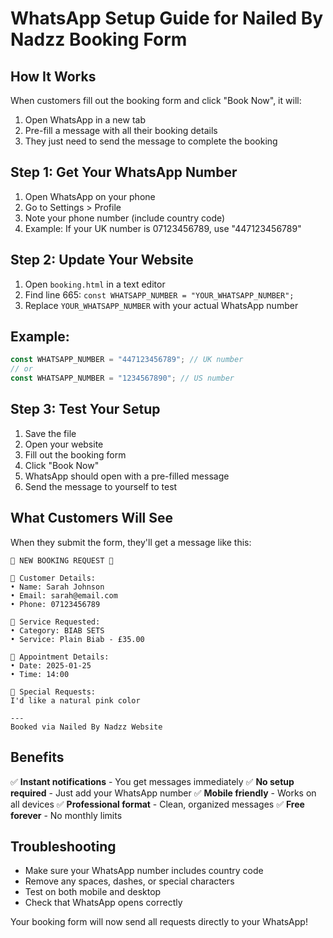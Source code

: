 # WhatsApp Setup Guide for Nailed By Nadzz Booking Form

## How It Works
When customers fill out the booking form and click "Book Now", it will:
1. Open WhatsApp in a new tab
2. Pre-fill a message with all their booking details
3. They just need to send the message to complete the booking

## Step 1: Get Your WhatsApp Number
1. Open WhatsApp on your phone
2. Go to Settings > Profile
3. Note your phone number (include country code)
4. Example: If your UK number is 07123456789, use "447123456789"

## Step 2: Update Your Website
1. Open `booking.html` in a text editor
2. Find line 665: `const WHATSAPP_NUMBER = "YOUR_WHATSAPP_NUMBER";`
3. Replace `YOUR_WHATSAPP_NUMBER` with your actual WhatsApp number

## Example:
```javascript
const WHATSAPP_NUMBER = "447123456789"; // UK number
// or
const WHATSAPP_NUMBER = "1234567890"; // US number
```

## Step 3: Test Your Setup
1. Save the file
2. Open your website
3. Fill out the booking form
4. Click "Book Now"
5. WhatsApp should open with a pre-filled message
6. Send the message to yourself to test

## What Customers Will See
When they submit the form, they'll get a message like this:

```
🦋 NEW BOOKING REQUEST 🦋

👤 Customer Details:
• Name: Sarah Johnson
• Email: sarah@email.com
• Phone: 07123456789

💅 Service Requested:
• Category: BIAB SETS
• Service: Plain Biab - £35.00

📅 Appointment Details:
• Date: 2025-01-25
• Time: 14:00

📝 Special Requests:
I'd like a natural pink color

---
Booked via Nailed By Nadzz Website
```

## Benefits
✅ **Instant notifications** - You get messages immediately
✅ **No setup required** - Just add your WhatsApp number
✅ **Mobile friendly** - Works on all devices
✅ **Professional format** - Clean, organized messages
✅ **Free forever** - No monthly limits

## Troubleshooting
- Make sure your WhatsApp number includes country code
- Remove any spaces, dashes, or special characters
- Test on both mobile and desktop
- Check that WhatsApp opens correctly

Your booking form will now send all requests directly to your WhatsApp!
